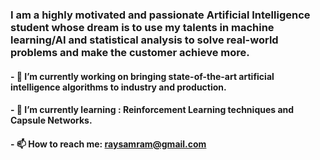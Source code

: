 ### I am a highly motivated and passionate Artificial Intelligence student whose dream is to use my talents in machine learning/AI and statistical analysis to solve real-world problems and make the customer achieve more. 


#### - 🔭 I’m currently working on bringing state-of-the-art artificial intelligence algorithms to industry and production.
#### - 🌱 I’m currently learning : Reinforcement Learning techniques and Capsule Networks.
#### - 📫 How to reach me: raysamram@gmail.com
</div>
<!--
**raysr/raysr** is a ✨ _special_ ✨ repository because its `README.md` (this file) appears on your GitHub profile.

Here are some ideas to get you started:


- 👯 I’m looking to collaborate on ...
- 🤔 I’m looking for help with ...
- 💬 Ask me about ...

- 😄 Pronouns: ...
- ⚡ Fun fact: ...
-->
[![Windard's github stats](https://github-readme-stats.vercel.app/api?username=rayansamy&show_icons=true)](https://github.com/rayansamy)
